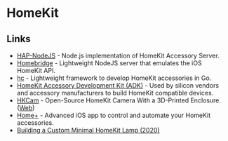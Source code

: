 # HomeKit

## Links

* [HAP-NodeJS](https://github.com/KhaosT/HAP-NodeJS) - Node.js implementation of HomeKit Accessory Server.
* [Homebridge](https://homebridge.io/) - Lightweight NodeJS server that emulates the iOS HomeKit API.
* [hc](https://github.com/brutella/hc) - Lightweight framework to develop HomeKit accessories in Go.
* [HomeKit Accessory Development Kit \(ADK\)](https://github.com/apple/HomeKitADK) - Used by silicon vendors and accessory manufacturers to build HomeKit compatible devices.
* [HKCam](https://github.com/brutella/hkcam) - Open-Source HomeKit Camera With a 3D-Printed Enclosure. \([Web](https://hochgatterer.me/hkcam/)\)
* [Home+](https://hochgatterer.me/home/) - Advanced iOS app to control and automate your HomeKit accessories.
* [Building a Custom Minimal HomeKit Lamp \(2020\)](https://patrickbalestra.com/blog/2020/05/31/building-a-custom-minimal-homekit-lamp.html)

